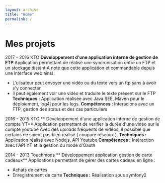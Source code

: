 ```yaml
---
layout: archive
title: "Home"
permalink: /
---
```


# Mes projets

2017 - 2016 KTO **Développement d'une application interne de gestion de FTP**
Application permettant de réalisé une syncronisation entre un FTP et un stockage distant
A noté que cette application et commandable depuis une interface web ainsi :
- L'ulisateur peut envoyer une vidéo ou du texte vers un ftp sans à avoir s'y connecter
- Il peut également voir une vidéo et traduire le texte présent sur le FTP
__Techniques :__ Application réalisée avec Java SEE, 
Maven pour le déploiement, log4j pour les logs.
__Compétences :__ Interacions avec un FTP, gestion des status et des cas particuliers

2016 - 2015 KTO ** Développement d'une application interne de gestion de compte YT**
Application permettant de verifier la durée d'une vidéo sur le compte youtube
Avec des uploads fréquents de vidéos, il possible que certains ne soient pas bien réalisé ( coupure réseaux ).
__Techniques :__ Application réalisé avec Nodejs, API Youtube 
__Compétences :__ Intéraction avec l'API YT et la gestion du mode d'Oauth

2014 - 2013 Touchmods ** Développement application gestion de carte cadeaux**
Applications permettant de gérer des cartes cadeau en ligne :
- Achats de cartes
- Enregistrement de carte 
__Techniques :__ Réalisation sous symfony2
